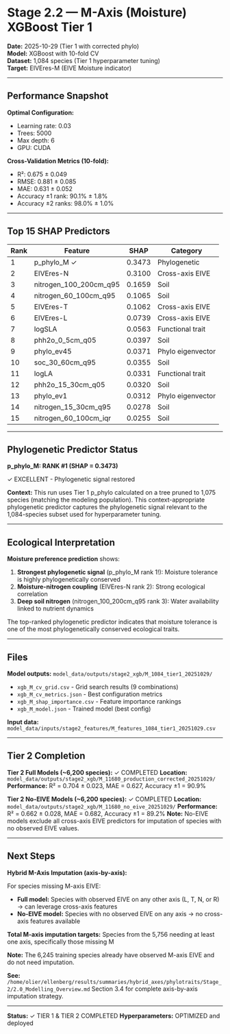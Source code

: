 # Stage 2.2 — M-Axis (Moisture) XGBoost Tier 1

**Date:** 2025-10-29 (Tier 1 with corrected phylo)  
**Model:** XGBoost with 10-fold CV  
**Dataset:** 1,084 species (Tier 1 hyperparameter tuning)  
**Target:** EIVEres-M (EIVE Moisture indicator)

---

## Performance Snapshot

**Optimal Configuration:**
- Learning rate: 0.03
- Trees: 5000
- Max depth: 6
- GPU: CUDA

**Cross-Validation Metrics (10-fold):**
- R²: 0.675 ± 0.049
- RMSE: 0.881 ± 0.085
- MAE: 0.631 ± 0.052
- Accuracy ±1 rank: 90.1% ± 1.8%
- Accuracy ±2 ranks: 98.0% ± 1.0%

---

## Top 15 SHAP Predictors

| Rank | Feature | SHAP | Category |
|------|---------|------|----------|
| 1 | p_phylo_M ✓ | 0.3473 | Phylogenetic |
| 2 | EIVEres-N | 0.3100 | Cross-axis EIVE |
| 3 | nitrogen_100_200cm_q95 | 0.1659 | Soil |
| 4 | nitrogen_60_100cm_q95 | 0.1065 | Soil |
| 5 | EIVEres-T | 0.1062 | Cross-axis EIVE |
| 6 | EIVEres-L | 0.0739 | Cross-axis EIVE |
| 7 | logSLA | 0.0563 | Functional trait |
| 8 | phh2o_0_5cm_q05 | 0.0397 | Soil |
| 9 | phylo_ev45 | 0.0371 | Phylo eigenvector |
| 10 | soc_30_60cm_q95 | 0.0355 | Soil |
| 11 | logLA | 0.0331 | Functional trait |
| 12 | phh2o_15_30cm_q05 | 0.0320 | Soil |
| 13 | phylo_ev1 | 0.0312 | Phylo eigenvector |
| 14 | nitrogen_15_30cm_q95 | 0.0278 | Soil |
| 15 | nitrogen_60_100cm_iqr | 0.0255 | Soil |

---

## Phylogenetic Predictor Status

**p_phylo_M: RANK #1 (SHAP = 0.3473)**

✓ EXCELLENT - Phylogenetic signal restored

**Context:** This run uses Tier 1 p_phylo calculated on a tree pruned to 1,075 species (matching the modeling population). This context-appropriate phylogenetic predictor captures the phylogenetic signal relevant to the 1,084-species subset used for hyperparameter tuning.

---

## Ecological Interpretation

**Moisture preference prediction** shows:
1. **Strongest phylogenetic signal** (p_phylo_M rank 1!): Moisture tolerance is highly phylogenetically conserved
2. **Moisture-nitrogen coupling** (EIVEres-N rank 2): Strong ecological correlation
3. **Deep soil nitrogen** (nitrogen_100_200cm_q95 rank 3): Water availability linked to nutrient dynamics

The top-ranked phylogenetic predictor indicates that moisture tolerance is one of the most phylogenetically conserved ecological traits.

---

## Files

**Model outputs:** `model_data/outputs/stage2_xgb/M_1084_tier1_20251029/`
- `xgb_M_cv_grid.csv` - Grid search results (9 combinations)
- `xgb_M_cv_metrics.json` - Best configuration metrics  
- `xgb_M_shap_importance.csv` - Feature importance rankings
- `xgb_M_model.json` - Trained model (best config)

**Input data:** `model_data/inputs/stage2_features/M_features_1084_tier1_20251029.csv`

---

## Tier 2 Completion

**Tier 2 Full Models (~6,200 species):** ✓ COMPLETED
**Location:** `model_data/outputs/stage2_xgb/M_11680_production_corrected_20251029/`
**Performance:** R² = 0.704 ± 0.023, MAE = 0.627, Accuracy ±1 = 90.9%

**Tier 2 No-EIVE Models (~6,200 species):** ✓ COMPLETED
**Location:** `model_data/outputs/stage2_xgb/M_11680_no_eive_20251029/`
**Performance:** R² = 0.662 ± 0.028, MAE = 0.682, Accuracy ±1 = 89.2%
**Note:** No-EIVE models exclude all cross-axis EIVE predictors for imputation of species with no observed EIVE values.

---

## Next Steps

**Hybrid M-Axis Imputation (axis-by-axis):**

For species missing M-axis EIVE:
- **Full model:** Species with observed EIVE on any other axis (L, T, N, or R) → can leverage cross-axis features
- **No-EIVE model:** Species with no observed EIVE on any axis → no cross-axis features available

**Total M-axis imputation targets:** Species from the 5,756 needing at least one axis, specifically those missing M

**Note:** The 6,245 training species already have observed M-axis EIVE and do not need imputation.

**See:** `/home/olier/ellenberg/results/summaries/hybrid_axes/phylotraits/Stage_2/2.0_Modelling_Overview.md` Section 3.4 for complete axis-by-axis imputation strategy.

---

**Status:** ✓ TIER 1 & TIER 2 COMPLETED
**Hyperparameters:** OPTIMIZED and deployed
